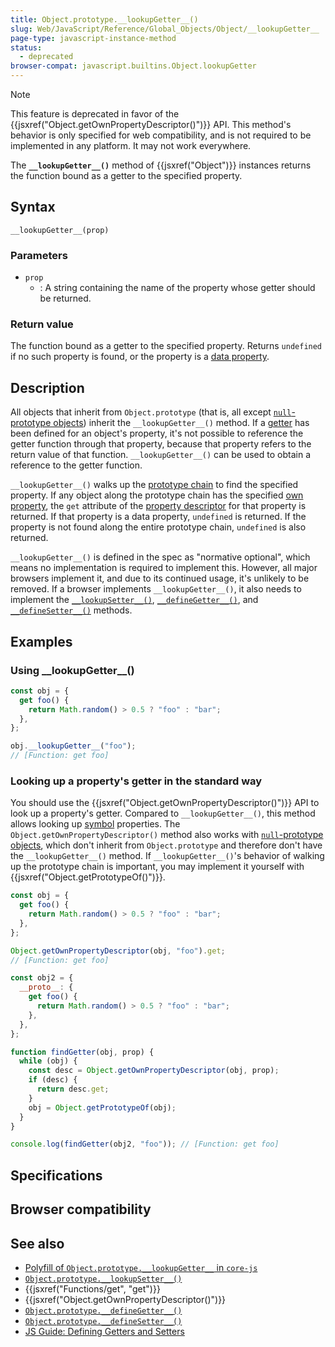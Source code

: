 ```yaml
---
title: Object.prototype.__lookupGetter__()
slug: Web/JavaScript/Reference/Global_Objects/Object/__lookupGetter__
page-type: javascript-instance-method
status:
  - deprecated
browser-compat: javascript.builtins.Object.lookupGetter
---
```


 

> [!NOTE]
> This feature is deprecated in favor of the {{jsxref("Object.getOwnPropertyDescriptor()")}} API. This method's behavior is only specified for web compatibility, and is not required to be implemented in any platform. It may not work everywhere.

The **`__lookupGetter__()`** method of {{jsxref("Object")}} instances returns the function bound as a getter to the specified property.

## Syntax

```js-nolint
__lookupGetter__(prop)
```

### Parameters

- `prop`
  - : A string containing the name of the property whose getter should be returned.

### Return value

The function bound as a getter to the specified property. Returns `undefined` if no such property is found, or the property is a [data property](/Web/JavaScript/Data_structures#data_property).

## Description

All objects that inherit from `Object.prototype` (that is, all except [`null`-prototype objects](/Web/JavaScript/Reference/Global_Objects/Object#null-prototype_objects)) inherit the `__lookupGetter__()` method. If a [getter](/Web/JavaScript/Reference/Functions/get) has been defined for an object's property, it's not possible to reference the getter function through that property, because that property refers to the return value of that function. `__lookupGetter__()` can be used to obtain a reference to the getter function.

`__lookupGetter__()` walks up the [prototype chain](/Web/JavaScript/Inheritance_and_the_prototype_chain) to find the specified property. If any object along the prototype chain has the specified [own property](/Web/JavaScript/Reference/Global_Objects/Object/hasOwn), the `get` attribute of the [property descriptor](/Web/JavaScript/Reference/Global_Objects/Object/getOwnPropertyDescriptor) for that property is returned. If that property is a data property, `undefined` is returned. If the property is not found along the entire prototype chain, `undefined` is also returned.

`__lookupGetter__()` is defined in the spec as "normative optional", which means no implementation is required to implement this. However, all major browsers implement it, and due to its continued usage, it's unlikely to be removed. If a browser implements `__lookupGetter__()`, it also needs to implement the [`__lookupSetter__()`](/Web/JavaScript/Reference/Global_Objects/Object/__lookupSetter__), [`__defineGetter__()`](/Web/JavaScript/Reference/Global_Objects/Object/__defineGetter__), and [`__defineSetter__()`](/Web/JavaScript/Reference/Global_Objects/Object/__defineSetter__) methods.

## Examples

### Using \_\_lookupGetter\_\_()

```js
const obj = {
  get foo() {
    return Math.random() > 0.5 ? "foo" : "bar";
  },
};

obj.__lookupGetter__("foo");
// [Function: get foo]
```

### Looking up a property's getter in the standard way

You should use the {{jsxref("Object.getOwnPropertyDescriptor()")}} API to look up a property's getter. Compared to `__lookupGetter__()`, this method allows looking up [symbol](/Web/JavaScript/Reference/Global_Objects/Symbol) properties. The `Object.getOwnPropertyDescriptor()` method also works with [`null`-prototype objects](/Web/JavaScript/Reference/Global_Objects/Object#null-prototype_objects), which don't inherit from `Object.prototype` and therefore don't have the `__lookupGetter__()` method. If `__lookupGetter__()`'s behavior of walking up the prototype chain is important, you may implement it yourself with {{jsxref("Object.getPrototypeOf()")}}.

```js
const obj = {
  get foo() {
    return Math.random() > 0.5 ? "foo" : "bar";
  },
};

Object.getOwnPropertyDescriptor(obj, "foo").get;
// [Function: get foo]
```

```js
const obj2 = {
  __proto__: {
    get foo() {
      return Math.random() > 0.5 ? "foo" : "bar";
    },
  },
};

function findGetter(obj, prop) {
  while (obj) {
    const desc = Object.getOwnPropertyDescriptor(obj, prop);
    if (desc) {
      return desc.get;
    }
    obj = Object.getPrototypeOf(obj);
  }
}

console.log(findGetter(obj2, "foo")); // [Function: get foo]
```

## Specifications



## Browser compatibility



## See also

- [Polyfill of `Object.prototype.__lookupGetter__` in `core-js`](https://github.com/zloirock/core-js#ecmascript-object)
- [`Object.prototype.__lookupSetter__()`](/Web/JavaScript/Reference/Global_Objects/Object/__lookupSetter__)
- {{jsxref("Functions/get", "get")}}
- {{jsxref("Object.getOwnPropertyDescriptor()")}}
- [`Object.prototype.__defineGetter__()`](/Web/JavaScript/Reference/Global_Objects/Object/__defineGetter__)
- [`Object.prototype.__defineSetter__()`](/Web/JavaScript/Reference/Global_Objects/Object/__defineSetter__)
- [JS Guide: Defining Getters and Setters](/Web/JavaScript/Guide/Working_with_objects#defining_getters_and_setters)
